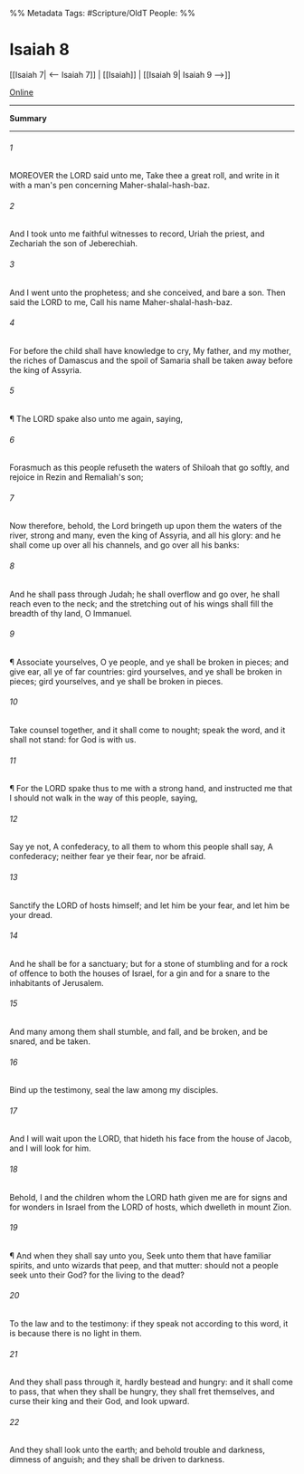 

%% Metadata
Tags: #Scripture/OldT
People: 
%%
# Isaiah 8
[[Isaiah 7| <-- Isaiah 7]] | [[Isaiah]] | [[Isaiah 9| Isaiah 9 -->]]

[Online](https://churchofjesuschrist.org/study/scriptures/ot/isa/8?lang=eng)

---
__Summary__



---

###### 1
MOREOVER the LORD said unto me, Take thee a great roll, and write in it with a man's pen concerning Maher-shalal-hash-baz.
###### 2
And I took unto me faithful witnesses to record, Uriah the priest, and Zechariah the son of Jeberechiah.
###### 3
And I went unto the prophetess; and she conceived, and bare a son.  Then said the LORD to me, Call his name Maher-shalal-hash-baz.
###### 4
For before the child shall have knowledge to cry, My father, and my mother, the riches of Damascus and the spoil of Samaria shall be taken away before the king of Assyria.
###### 5
¶ The LORD spake also unto me again, saying,
###### 6
Forasmuch as this people refuseth the waters of Shiloah that go softly, and rejoice in Rezin and Remaliah's son;
###### 7
Now therefore, behold, the Lord bringeth up upon them the waters of the river, strong and many, even the king of Assyria, and all his glory: and he shall come up over all his channels, and go over all his banks:
###### 8
And he shall pass through Judah; he shall overflow and go over, he shall reach even to the neck; and the stretching out of his wings shall fill the breadth of thy land, O Immanuel.
###### 9
¶ Associate yourselves, O ye people, and ye shall be broken in pieces; and give ear, all ye of far countries: gird yourselves, and ye shall be broken in pieces; gird yourselves, and ye shall be broken in pieces.
###### 10
Take counsel together, and it shall come to nought; speak the word, and it shall not stand: for God is with us.
###### 11
¶ For the LORD spake thus to me with a strong hand, and instructed me that I should not walk in the way of this people, saying,
###### 12
Say ye not, A confederacy, to all them to whom this people shall say, A confederacy; neither fear ye their fear, nor be afraid.
###### 13
Sanctify the LORD of hosts himself; and let him be your fear, and let him be your dread.
###### 14
And he shall be for a sanctuary; but for a stone of stumbling and for a rock of offence to both the houses of Israel, for a gin and for a snare to the inhabitants of Jerusalem.
###### 15
And many among them shall stumble, and fall, and be broken, and be snared, and be taken.
###### 16
Bind up the testimony, seal the law among my disciples.
###### 17
And I will wait upon the LORD, that hideth his face from the house of Jacob, and I will look for him.
###### 18
Behold, I and the children whom the LORD hath given me are for signs and for wonders in Israel from the LORD of hosts, which dwelleth in mount Zion.
###### 19
¶ And when they shall say unto you, Seek unto them that have familiar spirits, and unto wizards that peep, and that mutter: should not a people seek unto their God?  for the living to the dead?
###### 20
To the law and to the testimony: if they speak not according to this word, it is because there is no light in them.
###### 21
And they shall pass through it, hardly bestead and hungry: and it shall come to pass, that when they shall be hungry, they shall fret themselves, and curse their king and their God, and look upward.
###### 22
And they shall look unto the earth; and behold trouble and darkness, dimness of anguish; and they shall be driven to darkness.



